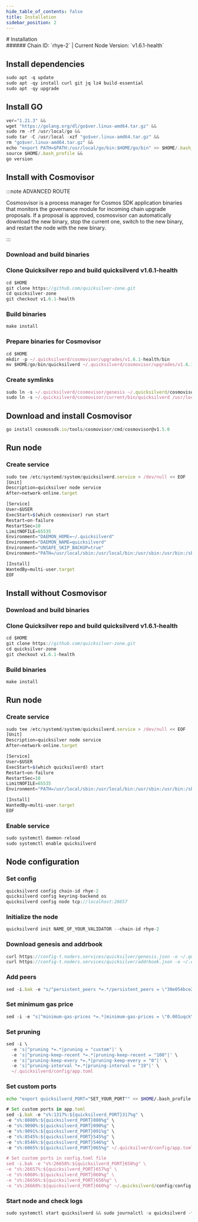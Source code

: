 ```yaml
---
hide_table_of_contents: false
title: Installation
sidebar_position: 2
---
```


<div class="h1-with-icon icon-quicksilver">
# Installation
</div>
###### Chain ID: `rhye-2` | Current Node Version: `v1.6.1-health`

## Install dependencies

```js
sudo apt -q update
sudo apt -qy install curl git jq lz4 build-essential
sudo apt -qy upgrade
```

## Install GO
```js
ver="1.21.3" &&
wget "https://golang.org/dl/go$ver.linux-amd64.tar.gz" &&
sudo rm -rf /usr/local/go &&
sudo tar -C /usr/local -xzf "go$ver.linux-amd64.tar.gz" &&
rm "go$ver.linux-amd64.tar.gz" &&
echo "export PATH=$PATH:/usr/local/go/bin:$HOME/go/bin" >> $HOME/.bash_profile &&
source $HOME/.bash_profile &&
go version
```

## Install with Cosmovisor
:::note ADVANCED ROUTE

Cosmosvisor is a process manager for Cosmos SDK application binaries that monitors the governance module for incoming chain upgrade proposals. If a proposal is approved, cosmosvisor can automatically download the new binary, stop the current one, switch to the new binary, and restart the node with the new binary.

:::
### Download and build binaries
### Clone Quicksilver repo and build quicksilverd v1.6.1-health
```js
cd $HOME
git clone https://github.com/quicksilver-zone.git
cd quicksilver-zone
git checkout v1.6.1-health
```

### Build binaries
```js
make install
```
### Prepare binaries for Cosmovisor
```js
cd $HOME
mkdir -p ~/.quicksilverd/cosmovisor/upgrades/v1.6.1-health/bin
mv $HOME/go/bin/quicksilverd ~/.quicksilverd/cosmovisor/upgrades/v1.6.1-health/bin/
```

### Create symlinks
```js
sudo ln -s ~/.quicksilverd/cosmovisor/genesis ~/.quicksilverd/cosmovisor/current -f
sudo ln -s ~/.quicksilverd/cosmovisor/current/bin/quicksilverd /usr/local/bin/quicksilverd -f
```

## Download and install Cosmovisor
```js
go install cosmossdk.io/tools/cosmovisor/cmd/cosmovisor@v1.5.0
```

## Run node
### Create service
```js
sudo tee /etc/systemd/system/quicksilverd.service > /dev/null << EOF
[Unit]
Description=quicksilver node service
After=network-online.target

[Service]
User=$USER
ExecStart=$(which cosmovisor) run start
Restart=on-failure
RestartSec=10
LimitNOFILE=65535
Environment="DAEMON_HOME=~/.quicksilverd"
Environment="DAEMON_NAME=quicksilverd"
Environment="UNSAFE_SKIP_BACKUP=true"
Environment="PATH=/usr/local/sbin:/usr/local/bin:/usr/sbin:/usr/bin:/sbin:/bin:/usr/games:/usr/local/games:/snap/bin:~/.quicksilverd/cosmovisor/current/bin"

[Install]
WantedBy=multi-user.target
EOF
```

## Install without Cosmovisor

### Download and build binaries
### Clone Quicksilver repo and build quicksilverd v1.6.1-health
```js
cd $HOME
git clone https://github.com/quicksilver-zone.git
cd quicksilver-zone
git checkout v1.6.1-health
```

### Build binaries
```js
make install
```

## Run node
### Create service
```js
sudo tee /etc/systemd/system/quicksilverd.service > /dev/null << EOF
[Unit]
Description=quicksilver node service
After=network-online.target

[Service]
User=$USER
ExecStart=$(which quicksilverd) start
Restart=on-failure
RestartSec=10
LimitNOFILE=65535
Environment="PATH=/usr/local/sbin:/usr/local/bin:/usr/sbin:/usr/bin:/sbin:/bin:/usr/games:/usr/local/games:/snap/bin"

[Install]
WantedBy=multi-user.target
EOF
```

### Enable service
```js
sudo systemctl daemon-reload
sudo systemctl enable quicksilverd
```

## Node configuration
### Set config
```js
quicksilverd config chain-id rhye-2
quicksilverd config keyring-backend os
quicksilverd config node tcp://localhost:26657
```

### Initialize the node
```js
quicksilverd init NAME_OF_YOUR_VALIDATOR --chain-id rhye-2
```

### Download genesis and addrbook
```js
curl https://config-t.noders.services/quicksilver/genesis.json -o ~/.quicksilverd/config/genesis.json
curl https://config-t.noders.services/quicksilver/addrbook.json -o ~/.quicksilverd/config/addrbook.json
```
### Add peers
```js
sed -i.bak -e "s/^persistent_peers *=.*/persistent_peers = \"30e054bce2e72334fcc3af90aa6985cc55eaec7a@quicksilver-t-rpc.noders.services:13656\"/" ~/.quicksilverd/config/config.toml
```

### Set minimum gas price
```js
sed -i -e "s|^minimum-gas-prices *=.*|minimum-gas-prices = \"0.001uqck\"|" ~/.quicksilverd/config/app.toml
```
### Set pruning
```js
sed -i \
  -e 's|^pruning *=.*|pruning = "custom"|' \
  -e 's|^pruning-keep-recent *=.*|pruning-keep-recent = "100"|' \
  -e 's|^pruning-keep-every *=.*|pruning-keep-every = "0"|' \
  -e 's|^pruning-interval *=.*|pruning-interval = "19"|' \
  ~/.quicksilverd/config/app.toml
```

### Set custom ports

```bash
echo "export quicksilverd_PORT="SET_YOUR_PORT"" >> $HOME/.bash_profile
```

```js
# Set custom ports in app.toml
sed -i.bak -e "s%:1317%:${quicksilverd_PORT}317%g" \
-e "s%:8080%:${quicksilverd_PORT}080%g" \
-e "s%:9090%:${quicksilverd_PORT}090%g" \
-e "s%:9091%:${quicksilverd_PORT}091%g" \
-e "s%:8545%:${quicksilverd_PORT}545%g" \
-e "s%:8546%:${quicksilverd_PORT}546%g" \
-e "s%:6065%:${quicksilverd_PORT}065%g" ~/.quicksilverd/config/app.toml

# Set custom ports in config.toml file
sed -i.bak -e "s%:26658%:${quicksilverd_PORT}658%g" \
-e "s%:26657%:${quicksilverd_PORT}657%g" \
-e "s%:6060%:${quicksilverd_PORT}060%g" \
-e "s%:26656%:${quicksilverd_PORT}656%g" \
-e "s%:26660%:${quicksilverd_PORT}660%g" ~/.quicksilverd/config/config.toml
```

### Start node and check logs
```js
sudo systemctl start quicksilverd && sudo journalctl -u quicksilverd -f --no-hostname -o cat
```